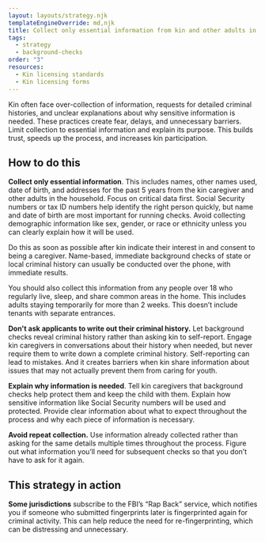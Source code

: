 ```yaml
---
layout: layouts/strategy.njk
templateEngineOverride: md,njk
title: Collect only essential information from kin and other adults in household
tags:
  - strategy
  - background-checks
order: "3"
resources:
  - Kin licensing standards
  - Kin licensing forms
---
```

Kin often face over-collection of information, requests for detailed criminal histories, and unclear explanations about why sensitive information is needed. These practices create fear, delays, and unnecessary barriers. Limit collection to essential information and explain its purpose. This builds trust, speeds up the process, and increases kin participation.

## How to do this

**Collect only essential information**. This includes names, other names used, date of birth, and addresses for the past 5 years from the kin caregiver and other adults in the household. Focus on critical data first. Social Security numbers or tax ID numbers help identify the right person quickly, but name and date of birth are most important for running checks. Avoid collecting demographic information like sex, gender, or race or ethnicity unless you can clearly explain how it will be used. 

Do this as soon as possible after kin indicate their interest in and consent to being a caregiver. Name-based, immediate background checks of state or local criminal history can usually be conducted over the phone, with immediate results. 

You should also collect this information from any people over 18 who regularly live, sleep, and share common areas in the home. This includes adults staying temporarily for more than 2 weeks. This doesn’t include tenants with separate entrances.

**Don't ask applicants to write out their criminal history.** Let background checks reveal criminal history rather than asking kin to self-report. Engage kin caregivers in conversations about their history when needed, but never require them to write down a complete criminal history. Self-reporting can lead to mistakes. And it creates barriers when kin share information about issues that may not actually prevent them from caring for youth.

**Explain why information is needed**. Tell kin caregivers that background checks help protect them and keep the child with them. Explain how sensitive information like Social Security numbers will be used and protected. Provide clear information about what to expect throughout the process and why each piece of information is necessary.

**Avoid repeat collection.** Use information already collected rather than asking for the same details multiple times throughout the process. Figure out what information you’ll need for subsequent checks so that you don’t have to ask for it again. 

## This strategy in action

**Some jurisdictions** subscribe to the FBI’s “Rap Back” service, which notifies you if someone who submitted fingerprints later is fingerprinted again for criminal activity. This can help reduce the need for re-fingerprinting, which can be distressing and unnecessary.